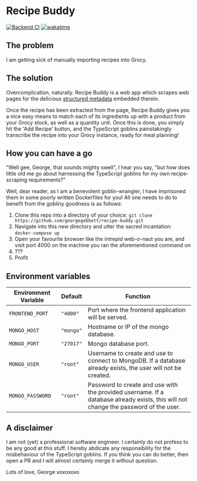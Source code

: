 # Recipe Buddy

[![Backend CI](https://github.com/georgegebbett/recipe-buddy/actions/workflows/backend-ci.yml/badge.svg)](https://github.com/georgegebbett/recipe-buddy/actions/workflows/backend-ci.yml) [![wakatime](https://wakatime.com/badge/user/43ab5910-d51d-486b-9e03-376e766a43d3/project/c2af7adc-0f49-4c92-bcaa-63bb2f09e9e2.svg)](https://wakatime.com/badge/user/43ab5910-d51d-486b-9e03-376e766a43d3/project/c2af7adc-0f49-4c92-bcaa-63bb2f09e9e2)

## The problem

I am getting sick of manually importing recipes into Grocy.

## The solution

Overcomplication, naturally. Recipe Buddy is a web app which scrapes web pages for the delicious [structured metadata](https://schema.org/Recipe) embedded therein.

Once the recipe has been extracted from the page, Recipe Buddy gives you a nice easy means to match each of its ingredients up with a product from your Grocy stock, as well as a quantity unit. Once this is done, you simply hit the 'Add Recipe' button, and the TypeScript goblins painstakingly transcribe the recipe into your Grocy instance, ready for meal planning!

## How you can have a go

"Well gee, George, that sounds mighty swell", I hear you say, "but how does little old me go about harnessing the TypeScript goblins for my own recipe-scraping requirements?"

Well, dear reader, as I am a benevolent goblin-wrangler, I have imprisoned them in some poorly written Dockerfiles for you! All one needs to do to benefit from the gobliny goodness is as follows:

1. Clone this repo into a directory of your choice: `git clone https://github.com/georgegebbett/recipe-buddy.git`
2. Navigate into this new directory and utter the sacred incantation: `docker-compose up`
3. Open your favourite browser like the intrepid web-o-naut you are, and visit port 4000 on the machine you ran the aforementioned command on
4. ???
5. Profit

## Environment variables

| Environment Variable | Default   | Function |
|----------------------|-----------|----------|
| `FRONTEND_PORT`      | `"4000"`  | Port where the frontend application will be served. |
| `MONGO_HOST`         | `"mongo"` | Hostname or IP of the mongo database. |
| `MONGO_PORT`         | `"27017"` | Mongo database port. |
| `MONGO_USER`         | `"root"`  | Username to create and use to connect to MongoDB. If a database already exists, the user will not be created. |
| `MONGO_PASSWORD`     | `"root"`  | Password to create and use with the provided username. If a database already exists, this will not change the password of the user. |

## A disclaimer

I am not (yet) a professional software engineer. I certainly do not profess to be any good at this stuff. I hereby abdicate any responsibility for the misbehaviour of the TypeScript goblins. If you think you can do better, then open a PR and I will almost certainly merge it without question.

Lots of love, George xoxoxoxo
